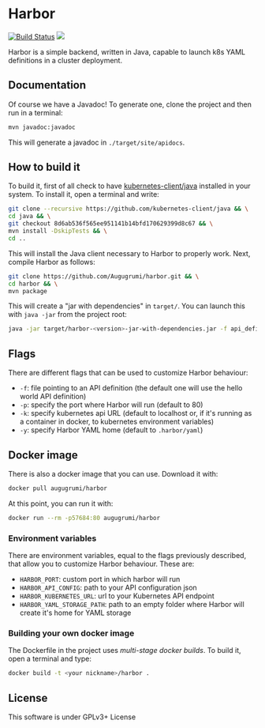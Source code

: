 # Harbor

[![Build Status](https://travis-ci.org/Augugrumi/harbor.svg?branch=master)](https://travis-ci.org/Augugrumi/harbor)
[![](https://images.microbadger.com/badges/image/augugrumi/harbor.svg)](https://microbadger.com/images/augugrumi/harbor "Get your own image badge on microbadger.com")

Harbor is a simple backend, written in Java, capable to launch k8s YAML
definitions in a cluster deployment.

## Documentation

Of course we have a Javadoc! To generate one, clone the project and then
run in a terminal:
```bash
mvn javadoc:javadoc
```

This will generate a javadoc in `./target/site/apidocs`.

## How to build it

To build it, first of all check to have [kubernetes-client/java](https://github.com/kubernetes-client/java)
installed in your system. To install it, open a terminal and write:
```bash
git clone --recursive https://github.com/kubernetes-client/java && \
cd java && \
git checkout 8d6ab536f565ee951141b14bfd170629399d8c67 && \
mvn install -DskipTests && \
cd ..
```

This will install the Java client necessary to Harbor to properly work.
Next, compile Harbor as follows:
```bash
git clone https://github.com/Augugrumi/harbor.git && \
cd harbor && \
mvn package
```

This will create a "jar with dependencies" in `target/`. You can launch
this with `java -jar` from the project root:
```bash
java -jar target/harbor-<version>-jar-with-dependencies.jar -f api_definition.json -p 57684
```

## Flags
There are different flags that can be used to customize Harbor behaviour:
- `-f`: file pointing to an API definition (the default one will use the
 hello world API definition)
- `-p`: specify the port where Harbor will run (default to 80)
- `-k`: specify kubernetes api URL (default to localhost or, if it's
 running as a container in docker, to kubernetes environment variables)
- `-y`: specify Harbor YAML home (default to `.harbor/yaml`)

## Docker image
There is also a docker image that you can use. Download it with:
```bash
docker pull augugrumi/harbor
```

At this point, you can run it with:
```bash
docker run --rm -p57684:80 augugrumi/harbor
```

### Environment variables
There are environment variables, equal to the flags previously
described, that allow you to customize Harbor behaviour.
These are:
- `HARBOR_PORT`: custom port in which harbor will run
- `HARBOR_API_CONFIG`: path to your API configuration json
- `HARBOR_KUBERNETES_URL`: url to your Kubernetes API endpoint
- `HARBOR_YAML_STORAGE_PATH`: path to an empty folder where Harbor will create it's home for YAML storage

### Building your own docker image
The Dockerfile in the project uses _multi-stage docker builds_. To
build it, open a terminal and type:
```bash
docker build -t <your nickname>/harbor .
```

## License

This software is under GPLv3+ License